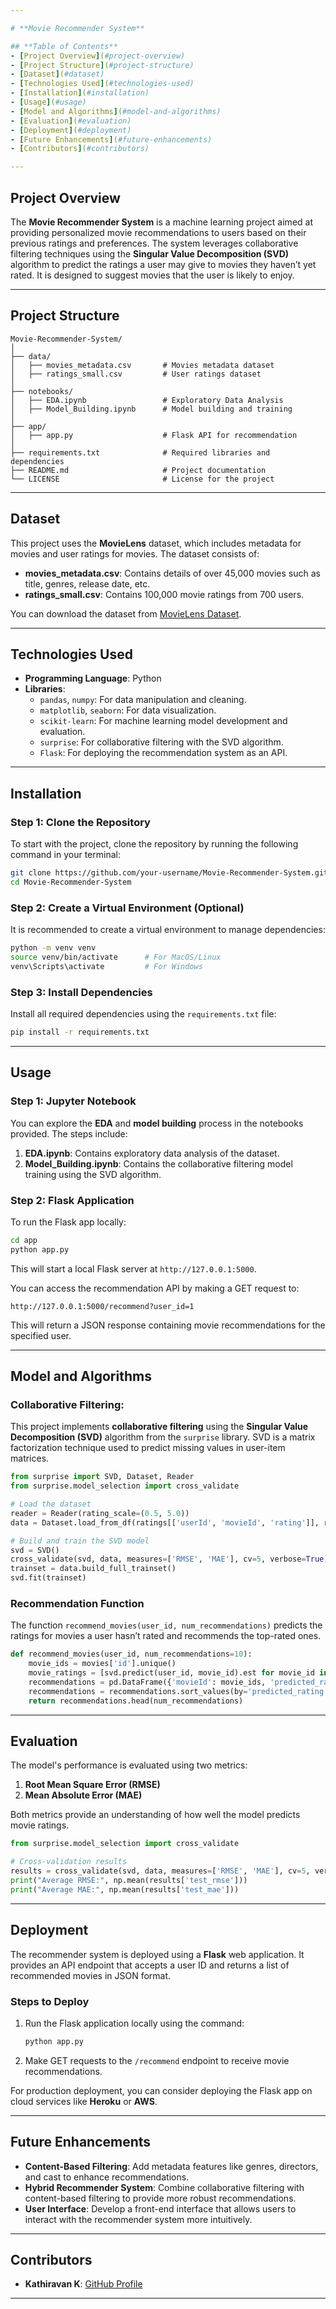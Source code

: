 ```yaml
---

# **Movie Recommender System**

## **Table of Contents**
- [Project Overview](#project-overview)
- [Project Structure](#project-structure)
- [Dataset](#dataset)
- [Technologies Used](#technologies-used)
- [Installation](#installation)
- [Usage](#usage)
- [Model and Algorithms](#model-and-algorithms)
- [Evaluation](#evaluation)
- [Deployment](#deployment)
- [Future Enhancements](#future-enhancements)
- [Contributors](#contributors)

---
```


## **Project Overview**
The **Movie Recommender System** is a machine learning project aimed at providing personalized movie recommendations to users based on their previous ratings and preferences. The system leverages collaborative filtering techniques using the **Singular Value Decomposition (SVD)** algorithm to predict the ratings a user may give to movies they haven’t yet rated. It is designed to suggest movies that the user is likely to enjoy.

---

## **Project Structure**

```
Movie-Recommender-System/
│
├── data/
│   ├── movies_metadata.csv       # Movies metadata dataset
│   ├── ratings_small.csv         # User ratings dataset
│
├── notebooks/
│   ├── EDA.ipynb                 # Exploratory Data Analysis
│   ├── Model_Building.ipynb      # Model building and training
│
├── app/
│   ├── app.py                    # Flask API for recommendation
│
├── requirements.txt              # Required libraries and dependencies
├── README.md                     # Project documentation
└── LICENSE                       # License for the project
```

---

## **Dataset**
This project uses the **MovieLens** dataset, which includes metadata for movies and user ratings for movies. The dataset consists of:
- **movies_metadata.csv**: Contains details of over 45,000 movies such as title, genres, release date, etc.
- **ratings_small.csv**: Contains 100,000 movie ratings from 700 users.

You can download the dataset from [MovieLens Dataset](https://grouplens.org/datasets/movielens/latest/).

---

## **Technologies Used**
- **Programming Language**: Python
- **Libraries**:
  - `pandas`, `numpy`: For data manipulation and cleaning.
  - `matplotlib`, `seaborn`: For data visualization.
  - `scikit-learn`: For machine learning model development and evaluation.
  - `surprise`: For collaborative filtering with the SVD algorithm.
  - `Flask`: For deploying the recommendation system as an API.

---

## **Installation**

### **Step 1: Clone the Repository**
To start with the project, clone the repository by running the following command in your terminal:
```bash
git clone https://github.com/your-username/Movie-Recommender-System.git
cd Movie-Recommender-System
```

### **Step 2: Create a Virtual Environment (Optional)**
It is recommended to create a virtual environment to manage dependencies:
```bash
python -m venv venv
source venv/bin/activate      # For MacOS/Linux
venv\Scripts\activate         # For Windows
```

### **Step 3: Install Dependencies**
Install all required dependencies using the `requirements.txt` file:
```bash
pip install -r requirements.txt
```

---

## **Usage**

### **Step 1: Jupyter Notebook**
You can explore the **EDA** and **model building** process in the notebooks provided. The steps include:
1. **EDA.ipynb**: Contains exploratory data analysis of the dataset.
2. **Model_Building.ipynb**: Contains the collaborative filtering model training using the SVD algorithm.

### **Step 2: Flask Application**
To run the Flask app locally:
```bash
cd app
python app.py
```
This will start a local Flask server at `http://127.0.0.1:5000`.

You can access the recommendation API by making a GET request to:
```
http://127.0.0.1:5000/recommend?user_id=1
```
This will return a JSON response containing movie recommendations for the specified user.

---

## **Model and Algorithms**

### **Collaborative Filtering**:  
This project implements **collaborative filtering** using the **Singular Value Decomposition (SVD)** algorithm from the `surprise` library. SVD is a matrix factorization technique used to predict missing values in user-item matrices.

```python
from surprise import SVD, Dataset, Reader
from surprise.model_selection import cross_validate

# Load the dataset
reader = Reader(rating_scale=(0.5, 5.0))
data = Dataset.load_from_df(ratings[['userId', 'movieId', 'rating']], reader)

# Build and train the SVD model
svd = SVD()
cross_validate(svd, data, measures=['RMSE', 'MAE'], cv=5, verbose=True)
trainset = data.build_full_trainset()
svd.fit(trainset)
```

### **Recommendation Function**
The function `recommend_movies(user_id, num_recommendations)` predicts the ratings for movies a user hasn’t rated and recommends the top-rated ones.

```python
def recommend_movies(user_id, num_recommendations=10):
    movie_ids = movies['id'].unique()
    movie_ratings = [svd.predict(user_id, movie_id).est for movie_id in movie_ids]
    recommendations = pd.DataFrame({'movieId': movie_ids, 'predicted_rating': movie_ratings})
    recommendations = recommendations.sort_values(by='predicted_rating', ascending=False)
    return recommendations.head(num_recommendations)
```

---

## **Evaluation**
The model's performance is evaluated using two metrics:
1. **Root Mean Square Error (RMSE)**
2. **Mean Absolute Error (MAE)**

Both metrics provide an understanding of how well the model predicts movie ratings.

```python
from surprise.model_selection import cross_validate

# Cross-validation results
results = cross_validate(svd, data, measures=['RMSE', 'MAE'], cv=5, verbose=True)
print("Average RMSE:", np.mean(results['test_rmse']))
print("Average MAE:", np.mean(results['test_mae']))
```

---

## **Deployment**
The recommender system is deployed using a **Flask** web application. It provides an API endpoint that accepts a user ID and returns a list of recommended movies in JSON format.

### **Steps to Deploy**
1. Run the Flask application locally using the command:
   ```bash
   python app.py
   ```

2. Make GET requests to the `/recommend` endpoint to receive movie recommendations.

For production deployment, you can consider deploying the Flask app on cloud services like **Heroku** or **AWS**.

---

## **Future Enhancements**
- **Content-Based Filtering**: Add metadata features like genres, directors, and cast to enhance recommendations.
- **Hybrid Recommender System**: Combine collaborative filtering with content-based filtering to provide more robust recommendations.
- **User Interface**: Develop a front-end interface that allows users to interact with the recommender system more intuitively.

---

## **Contributors**
- **Kathiravan K**: [GitHub Profile](https://github.com/kathir-btech)
---
